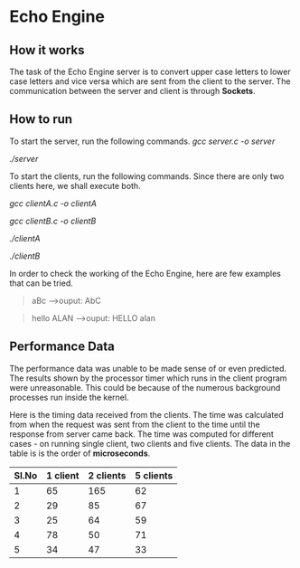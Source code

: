 # Echo Engine 

## How it works

The task of the Echo Engine server is to convert upper case letters to lower case letters and vice versa which are sent from the client to the server. The communication between the server and client is through **Sockets**.  

## How to run

To start the server, run the following commands.
*gcc server.c -o server*

*./server*

To start the clients, run the following commands. Since there are only two clients here, we shall execute both.

*gcc clientA.c -o clientA*

*gcc clientB.c -o clientB*

*./clientA*

*./clientB*

In order to check the working of the Echo Engine, here are few examples that can be tried.

> aBc -->ouput: AbC

> hello ALAN -->ouput: HELLO alan

## Performance Data

The performance data was unable to be made sense of or even predicted. The results shown by the processor timer which runs in the client program were unreasonable. This could be because of the numerous background processes run inside the kernel. 

Here is the timing data received from the clients. The time was calculated from when the request was sent from the client to the time until the response from server came back. The time was computed for different cases - on running single client, two clients and five clients. The data in the table is is the order of **microseconds**. 

Sl.No | 1 client | 2 clients | 5 clients
------|----------|-----------|----------
1 | 65 | 165 | 62
2 | 29 | 85 | 67
3 | 25 | 64 | 59
4 | 78 | 50 | 71
5 | 34 | 47 | 33
